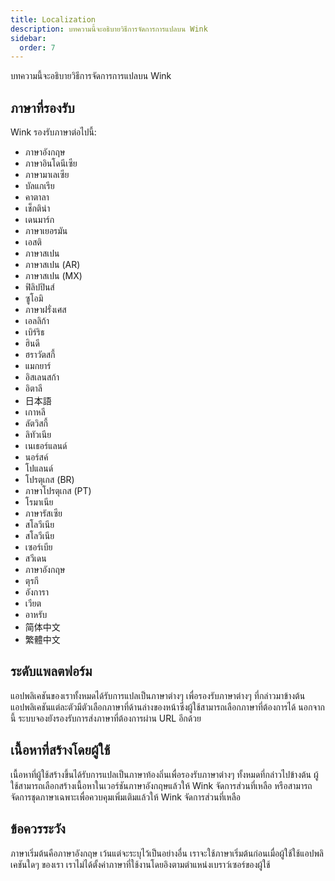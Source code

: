 ```yaml
---
title: Localization
description: บทความนี้จะอธิบายวิธีการจัดการการแปลบน Wink
sidebar:
  order: 7
---
```

บทความนี้จะอธิบายวิธีการจัดการการแปลบน Wink

## ภาษาที่รองรับ

Wink รองรับภาษาต่อไปนี้:

* ภาษาอังกฤษ
* ภาษาอินโดนีเซีย
* ภาษามาเลเซีย
* บัลแกเรีย
* คาตาลา
* เช็กติน่า
* เดนมาร์ก
* ภาษาเยอรมัน
* เอสติ
* ภาษาสเปน
* ภาษาสเปน (AR)
* ภาษาสเปน (MX)
* ฟิลิปปินส์
* ซูโอมิ
* ภาษาฝรั่งเศส
* เอลลิก้า
* เบิร์ริธ
* ฮินดี
* ฮราวัตสกี้
* แมกยาร์
* อิสเลนสก้า
* อิตาลี
* 日本語
* เกาหลี
* ลัตวิสกี้
* ลิทัวเนีย
* เนเธอร์แลนด์
* นอร์สค์
* โปแลนด์
* โปรตุเกส (BR)
* ภาษาโปรตุเกส (PT)
* โรมาเนีย
* ภาษารัสเซีย
* สโลวีเนีย
* สโลวีเนีย
* เซอร์เบีย
* สวีเดน
* ภาษาอังกฤษ
* ตุรกี
* อังการา
* เวียต
* อาหรับ
* 简体中文
* 繁體中文

## ระดับแพลตฟอร์ม

แอปพลิเคชันของเราทั้งหมดได้รับการแปลเป็นภาษาต่างๆ เพื่อรองรับภาษาต่างๆ ที่กล่าวมาข้างต้น แอปพลิเคชันแต่ละตัวมีตัวเลือกภาษาที่ด้านล่างของหน้าซึ่งผู้ใช้สามารถเลือกภาษาที่ต้องการได้ นอกจากนี้ ระบบจองยังรองรับการส่งภาษาที่ต้องการผ่าน URL อีกด้วย

## เนื้อหาที่สร้างโดยผู้ใช้

เนื้อหาที่ผู้ใช้สร้างขึ้นได้รับการแปลเป็นภาษาท้องถิ่นเพื่อรองรับภาษาต่างๆ ทั้งหมดที่กล่าวไปข้างต้น ผู้ใช้สามารถเลือกสร้างเนื้อหาในเวอร์ชันภาษาอังกฤษแล้วให้ Wink จัดการส่วนที่เหลือ หรือสามารถจัดการชุดภาษาเฉพาะเพื่อควบคุมเพิ่มเติมแล้วให้ Wink จัดการส่วนที่เหลือ

## ข้อควรระวัง

ภาษาเริ่มต้นคือภาษาอังกฤษ เว้นแต่จะระบุไว้เป็นอย่างอื่น เราจะใช้ภาษาเริ่มต้นก่อนเมื่อผู้ใช้ใช้แอปพลิเคชันใดๆ ของเรา เราไม่ได้ตั้งค่าภาษาที่ใช้งานโดยอิงตามตำแหน่งเบราว์เซอร์ของผู้ใช้

